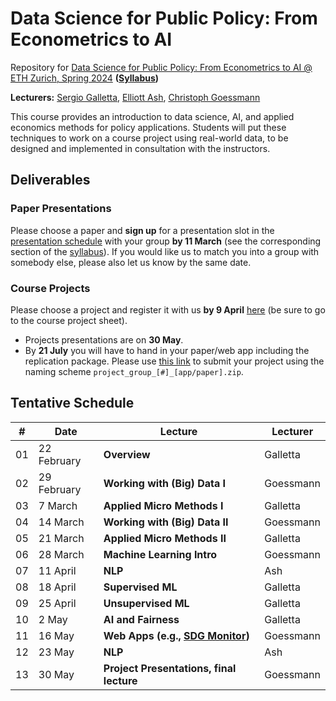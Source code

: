 # Data Science for Public Policy: From Econometrics to AI
Repository for [Data Science for Public Policy: From Econometrics to AI @ ETH Zurich, Spring 2024](https://www.vvz.ethz.ch/Vorlesungsverzeichnis/lerneinheit.view?semkez=2024S&ansicht=ALLE&lerneinheitId=176702&lang=en) **([Syllabus](https://docs.google.com/document/d/1snsoJVXi03qjOcP7LJSbw0h_LZRGLXO01ju0slzbnaY/edit?usp=sharing))**

**Lecturers:** [Sergio Galletta](https://sergio-galletta.com), [Elliott Ash](https://elliottash.com), [Christoph Goessmann](https://goessmann.io)

This course provides an introduction to data science, AI, and applied economics methods for policy applications. Students will put these techniques to work on a course project using real-world data, to be designed and implemented in consultation with the instructors.

## Deliverables

### Paper Presentations

Please choose a paper and **sign up** for a presentation slot in the [presentation schedule](https://docs.google.com/spreadsheets/d/1BE7AYdNygbMA1QcU8weLlh-wg-jnq0QJ04GFo6yW8xw/edit?usp=sharing) with your group **by 11 March** (see the corresponding section of the [syllabus](https://docs.google.com/document/d/1snsoJVXi03qjOcP7LJSbw0h_LZRGLXO01ju0slzbnaY/edit?usp=sharing)). If you would like us to match you into a group with somebody else, please also let us know by the same date.

### Course Projects

Please choose a project and register it with us **by 9 April** [here](https://docs.google.com/spreadsheets/d/1BE7AYdNygbMA1QcU8weLlh-wg-jnq0QJ04GFo6yW8xw/edit?usp=sharing) (be sure to go to the course project sheet). 
* Projects presentations are on **30 May**. 
* By **21 July** you will have to hand in your paper/web app including the replication package. Please use [this link](https://polybox.ethz.ch/index.php/s/D98ToGWyWD7wxFL) to submit your project using the naming scheme `project_group_[#]_[app/paper].zip`.

## Tentative Schedule
| #  | Date        | Lecture                                                        | Lecturer           |
|----|-------------|----------------------------------------------------------------|--------------------|
| 01 | 22 February | **Overview**                                                   | Galletta           |
| 02 | 29 February | **Working with (Big) Data I**                                  | Goessmann          |
| 03 | 7 March     | **Applied Micro Methods I**                                    | Galletta           |
| 04 | 14 March    | **Working with (Big) Data II**                                 | Goessmann          |
| 05 | 21 March    | **Applied Micro Methods II**                                   | Galletta           |
| 06 | 28 March    | **Machine Learning Intro**                                     | Goessmann          |
| 07 | 11 April    | **NLP**                                                        | Ash                |
| 08 | 18 April    | **Supervised ML**                                              | Galletta           |
| 09 | 25 April    | **Unsupervised ML**                                            | Galletta           |
| 10 | 2 May       | **AI and Fairness**                                            | Galletta           |
| 11 | 16 May      | **Web Apps (e.g., [SDG Monitor](https://sdg-monitor.ethz.ch))**| Goessmann          |
| 12 | 23 May      | **NLP**                                                        | Ash                |
| 13 | 30 May      | **Project Presentations, final lecture**                       | Goessmann          |

